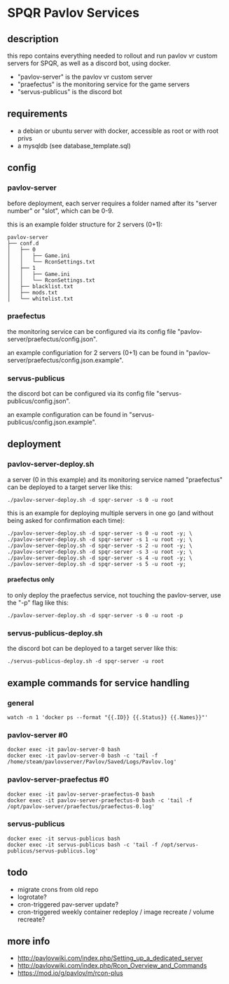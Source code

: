 # SPQR Pavlov Services

## description
this repo contains everything needed to rollout and run pavlov vr custom servers for SPQR, as well as a discord bot, using docker.

* "pavlov-server" is the pavlov vr custom server
* "praefectus" is the monitoring service for the game servers
* "servus-publicus" is the discord bot

## requirements
* a debian or ubuntu server with docker, accessible as root or with root privs
* a mysqldb (see database_template.sql)

## config
### pavlov-server
before deployment, each server requires a folder named after its "server number" or "slot", which can be 0-9.

this is an example folder structure for 2 servers (0+1):
```
pavlov-server
├── conf.d
│   ├── 0
│   │   ├── Game.ini
│   │   └── RconSettings.txt
│   ├── 1
│   │   ├── Game.ini
│   │   └── RconSettings.txt
│   ├── blacklist.txt
│   ├── mods.txt
│   └── whitelist.txt
```

### praefectus
the monitoring service can be configured via its config file "pavlov-server/praefectus/config.json".

an example configuriation for 2 servers (0+1) can be found in "pavlov-server/praefectus/config.json.example".

### servus-publicus
the discord bot can be configured via its config file "servus-publicus/config.json".

an example configuration can be found in "servus-publicus/config.json.example".

## deployment
### pavlov-server-deploy.sh
a server (0 in this example) and its monitoring service named "praefectus" can be deployed to a target server like this:
```
./pavlov-server-deploy.sh -d spqr-server -s 0 -u root
```

this is an example for deploying multiple servers in one go (and without being asked for confirmation each time):
```
./pavlov-server-deploy.sh -d spqr-server -s 0 -u root -y; \
./pavlov-server-deploy.sh -d spqr-server -s 1 -u root -y; \
./pavlov-server-deploy.sh -d spqr-server -s 2 -u root -y; \
./pavlov-server-deploy.sh -d spqr-server -s 3 -u root -y; \
./pavlov-server-deploy.sh -d spqr-server -s 4 -u root -y; \
./pavlov-server-deploy.sh -d spqr-server -s 5 -u root -y;
```

#### praefectus only
to only deploy the praefectus service, not touching the pavlov-server, use the "-p" flag like this:
```
./pavlov-server-deploy.sh -d spqr-server -s 0 -u root -p
```

### servus-publicus-deploy.sh
the discord bot can be deployed to a target server like this:
```
./servus-publicus-deploy.sh -d spqr-server -u root
```

## example commands for service handling
### general
```
watch -n 1 'docker ps --format "{{.ID}} {{.Status}} {{.Names}}"'
```

### pavlov-server #0
```
docker exec -it pavlov-server-0 bash
docker exec -it pavlov-server-0 bash -c 'tail -f /home/steam/pavlovserver/Pavlov/Saved/Logs/Pavlov.log'

```

### pavlov-server-praefectus #0
```
docker exec -it pavlov-server-praefectus-0 bash
docker exec -it pavlov-server-praefectus-0 bash -c 'tail -f /opt/pavlov-server/praefectus/praefectus-0.log'
```

### servus-publicus
```
docker exec -it servus-publicus bash
docker exec -it servus-publicus bash -c 'tail -f /opt/servus-publicus/servus-publicus.log'
```

## todo
* migrate crons from old repo
* logrotate?
* cron-triggered pav-server update?
* cron-triggered weekly container redeploy / image recreate / volume recreate?

## more info
* http://pavlovwiki.com/index.php/Setting_up_a_dedicated_server
* http://pavlovwiki.com/index.php/Rcon_Overview_and_Commands
* https://mod.io/g/pavlov/m/rcon-plus